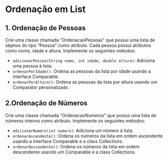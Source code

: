 # Ordenação em List

## 1. Ordenação de Pessoas
Crie uma classe chamada "OrdenacaoPessoas" que possui uma lista de objetos do tipo "Pessoa" como atributo. Cada pessoa possui atributos como nome, idade e altura. Implemente os seguintes métodos:

* ```adicionarPessoa(String nome, int idade, double altura)```: Adiciona uma pessoa à lista.
* ```ordenarPorIdade()```: Ordena as pessoas da lista por idade usando a interface Comparable.
* ```ordenarPorAltura()```: Ordena as pessoas da lista por altura usando um Comparator personalizado.

## 2.Ordenação de Números
Crie uma classe chamada "OrdenacaoNumeros" que possui uma lista de números inteiros como atributo. Implemente os seguintes métodos:

* ```adicionarNumero(int numero)```: Adiciona um número à lista.
* ```ordenarAscendente()```: Ordena os números da lista em ordem ascendente usando a interface Comparable e a class Collections.
* ```ordenarDescendente()```: Ordena os números da lista em ordem descendente usando um Comparable e a class Collections.